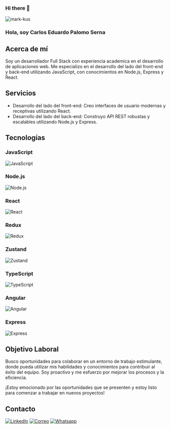 ### Hi there 👋

<p align="left"> <img src="https://komarev.com/ghpvc/?username=cepalomos&label=Profile%20views&color=0e75b6&style=flat" alt="mark-kus" /> </p>

### Hola, soy Carlos Eduardo Palomo Serna

## Acerca de mí
Soy un desarrollador Full Stack con experiencia academica en el desarrollo de aplicaciones web. Me especializo en el desarrollo del lado del front-end y back-end utilizando JavaScript, con conocimientos en Node.js, Express y React.

## Servicios
- Desarrollo del lado del front-end: Creo interfaces de usuario modernas y receptivas utilizando React.
- Desarrollo del lado del back-end: Construyo API REST robustas y escalables utilizando Node.js y Express.

## Tecnologías

### JavaScript
![JavaScript](https://ruta-de-la-imagen.com/javascript-logo.png)

### Node.js
![Node.js](https://ruta-de-la-imagen.com/nodejs-logo.png)

### React
<img src="https://asset.cloudinary.com/dysxvxl9w/bbba64e97a45c4b967582c858681b561" alt="React"/>

### Redux
![Redux](https://ruta-de-la-imagen.com/redux-logo.png)

### Zustand
![Zustand](https://ruta-de-la-imagen.com/zustand-logo.png)

### TypeScript
![TypeScript](https://ruta-de-la-imagen.com/typescript-logo.png)

### Angular
![Angular](https://ruta-de-la-imagen.com/angular-logo.png)

### Express
![Express](https://ruta-de-la-imagen.com/express-logo.png)

## Objetivo Laboral
Busco oportunidades para colaborar en un entorno de trabajo estimulante, donde pueda utilizar mis habilidades y conocimientos para contribuir al éxito del equipo. Soy proactivo y me esfuerzo por mejorar los procesos y la eficiencia.

¡Estoy emocionado por las oportunidades que se presenten y estoy listo para comenzar a trabajar en nuevos proyectos!

## Contacto

[![LinkedIn](https://res.cloudinary.com/dysxvxl9w/image/upload/c_pad,b_auto:predominant,fl_preserve_transparency/v1684850694/react50px_lzrojf.jpg?_s=public-apps)](https://www.linkedin.com/in/cepalomos)
[![Correo](https://logo-correo)](mailto:cepalomos@outlook.es)
[![Whatsapp](logo-de-whatsapp)](https://wa.me/573006896576)
<!--
**cepalomos/cepalomos** is a ✨ _special_ ✨ repository because its `README.md` (this file) appears on your GitHub profile.

Here are some ideas to get you started:

- 🔭 I’m currently working on ...
- 🌱 I’m currently learning ...
- 👯 I’m looking to collaborate on ...
- 🤔 I’m looking for help with ...
- 💬 Ask me about ...
- 📫 How to reach me: ...
- 😄 Pronouns: ...
- ⚡ Fun fact: ...
-->
